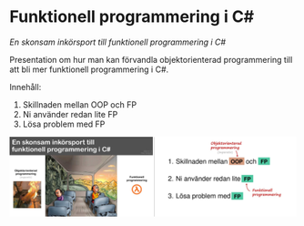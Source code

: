 # Funktionell programmering i C#

*En skonsam inkörsport till funktionell programmering i C#*

Presentation om hur man kan förvandla objektorienterad programmering till att bli mer funktionell programmering i C#.

Innehåll:

1. Skillnaden mellan OOP och FP
2. Ni använder redan lite FP
3. Lösa problem med FP

![](funktionell-programmering-csharp.jpg)